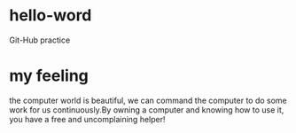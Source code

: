 # hello-word
Git-Hub practice
# my  feeling
the computer world is beautiful, we can command the computer to do some work for us continuously.By owning a computer and knowing how to use it, you have a free and uncomplaining helper!
